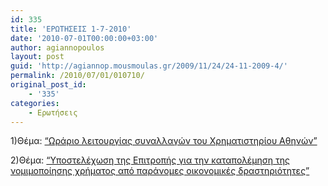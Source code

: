 ```yaml
---
id: 335
title: 'ΕΡΩΤΗΣΕΙΣ 1-7-2010'
date: '2010-07-01T00:00:00+03:00'
author: agiannopoulos
layout: post
guid: 'http://agiannop.mousmoulas.gr/2009/11/24/24-11-2009-4/'
permalink: /2010/07/01/010710/
original_post_id:
    - '335'
categories:
    - Ερωτήσεις
---
```


1)Θέμα: [“Ωράριο λειτουργίας συναλλαγών του Χρηματιστηρίου Αθηνών”](/wp-content/uploads/2009/11/01072010_xrimatistirio_athinon2.pdf)

2)Θέμα: [“Υποστελέχωση της Επιτροπής για την καταπολέμηση της νομιμοποίησης χρήματος από παράνομες οικονομικές δραστηριότητες”](/wp-content/uploads/2009/11/01072010_ypostelexosi2.pdf)